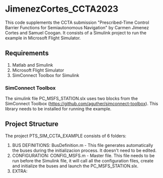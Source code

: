# JimenezCortes_CCTA2023
This code supplements the CCTA submission  "Prescribed-Time Control Barrier Functions for Semiautonomous Navigation" by Carmen Jimenez Cortes and Samuel Coogan. It consists of a Simulink project to run the example in Microsoft Flight Simulator.

## Requirements
1. Matlab and Simulink
2. Microsoft Flight Simulator
3. SimConnect Toolbox for Simulink

### SimConnect Toolbox
The simulink file PC_MSFS_STATION.slx uses two blocks from the SimConnect Toolbox (https://github.com/aguther/simconnect-toolbox). This library needs to be installed for running the example.

## Project Structure
The project PTS_SIM_CCTA_EXAMPLE consists of 6 folders:
1. BUS DEFINITIONS: BusDefinition.m - This file generates automatically the buses during the initializacion process. It doesn't need to be edited.
2. CONFIGURATION: CONFIG_MSFS.m - Master file. This file needs to be run before the Simulink file, it will call all the configuration files, create and initialize the buses and launch the PC_MSFS_STATION.slx.
3. EXTRA: 
